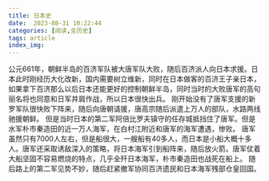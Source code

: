 ```yaml
---
title: 日本史
date:  2023-08-31 10:22:44
categories: [阅读,全历史]
tags: article
index_img: 
---
```

公元661年，朝鲜半岛的百济军队被大唐军队大败，随后百济派人向日本求援。日本此时刚经历大化改新，国内需要树立维新，同时在日本做客的百济王子亲日本，如果拿下百济那么以后日本还能更好的控制朝鲜半岛，同时当时的大败唐军的高句丽名将也同意和日军并肩作战，所以日本很快出兵。
刚开始没有了唐军支援的新罗军队很快败下阵来，随后向唐朝请援，唐高宗随后派遣上万人的部队，水路两线驰援朝鲜。
但是当时日本的第二军阿倍比罗夫镇守的任存城抵挡住了唐军。但是水军朴市秦造田的近一万人海军，在白村江附近和唐军的海军遭遇，惨败。
唐军虽然只有7000人左右，但是船很大，一艘船有40多人，而日本是小船大概十多人。唐军还采取诱敌深入的策略，将日本海军引到船阵来，随后放火箭。唐军仗着大船坚固不容易燃烧的特点，几乎全歼日本海军，朴市秦造田也战死在船上。
随后路上的第二军见势不妙，随后赶紧撤军协同百济遗民和日本海军残部仓皇回国。